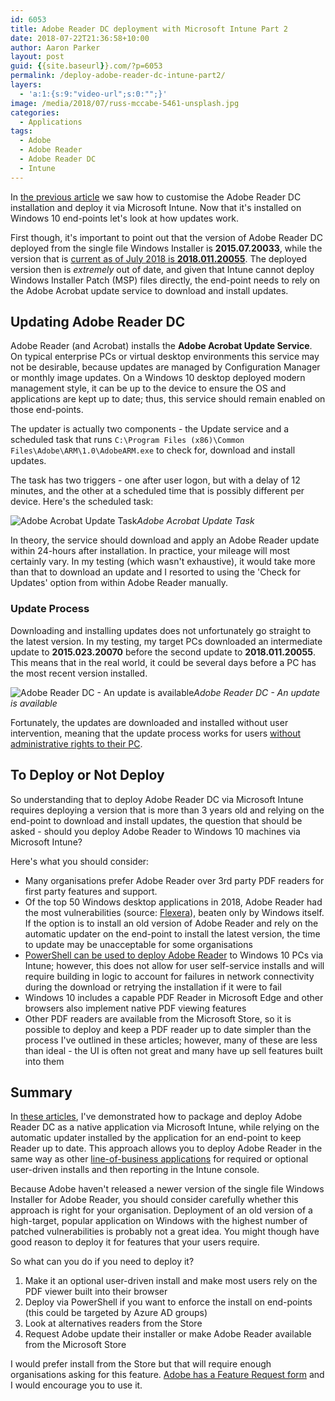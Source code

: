 ```yaml
---
id: 6053
title: Adobe Reader DC deployment with Microsoft Intune Part 2
date: 2018-07-22T21:36:58+10:00
author: Aaron Parker
layout: post
guid: {{site.baseurl}}.com/?p=6053
permalink: /deploy-adobe-reader-dc-intune-part2/
layers:
  - 'a:1:{s:9:"video-url";s:0:"";}'
image: /media/2018/07/russ-mccabe-5461-unsplash.jpg
categories:
  - Applications
tags:
  - Adobe
  - Adobe Reader
  - Adobe Reader DC
  - Intune
---
```

In [the previous article]({{site.baseurl}}/deploy-adobe-reader-dc-microsoft-intune-part1/) we saw how to customise the Adobe Reader DC installation and deploy it via Microsoft Intune. Now that it's installed on Windows 10 end-points let's look at how updates work.

First though, it's important to point out that the version of Adobe Reader DC deployed from the single file Windows Installer is **2015.07.20033**, while the version that is [current as of July 2018 is **2018.011.20055**](https://www.adobe.com/devnet-docs/acrobatetk/tools/ReleaseNotesDC/index.html). The deployed version then is _extremely_ out of date, and given that Intune cannot deploy Windows Installer Patch (MSP) files directly, the end-point needs to rely on the Adobe Acrobat update service to download and install updates.

## Updating Adobe Reader DC

Adobe Reader (and Acrobat) installs the **Adobe Acrobat Update Service**. On typical enterprise PCs or virtual desktop environments this service may not be desirable, because updates are managed by Configuration Manager or monthly image updates. On a Windows 10 desktop deployed modern management style, it can be up to the device to ensure the OS and applications are kept up to date; thus, this service should remain enabled on those end-points.

The updater is actually two components - the Update service and a scheduled task that runs `C:\Program Files (x86)\Common Files\Adobe\ARM\1.0\AdobeARM.exe` to check for, download and install updates.

The task has two triggers - one after user logon, but with a delay of 12 minutes, and the other at a scheduled time that is possibly different per device. Here's the scheduled task:

![Adobe Acrobat Update Task]({{site.baseurl}}/media/2018/07/AdobeReaderDC-UpdateTask.png)*Adobe Acrobat Update Task*

In theory, the service should download and apply an Adobe Reader update within 24-hours after installation. In practice, your mileage will most certainly vary. In my testing (which wasn't exhaustive), it would take more than that to download an update and I resorted to using the 'Check for Updates' option from within Adobe Reader manually. 

### Update Process

Downloading and installing updates does not unfortunately go straight to the latest version. In my testing, my target PCs downloaded an intermediate update to **2015.023.20070** before the second update to **2018.011.20055**. This means that in the real world, it could be several days before a PC has the most recent version installed.

![Adobe Reader DC - An update is available]({{site.baseurl}}/media/2018/07/AdobeReaderDC-1500720033.png)*Adobe Reader DC - An update is available*

Fortunately, the updates are downloaded and installed without user intervention, meaning that the update process works for users [without administrative rights to their PC](https://docs.microsoft.com/en-us/windows/deployment/windows-autopilot/user-driven).

## To Deploy or Not Deploy

So understanding that to deploy Adobe Reader DC via Microsoft Intune requires deploying a version that is more than 3 years old and relying on the end-point to download and install updates, the question that should be asked - should you deploy Adobe Reader to Windows 10 machines via Microsoft Intune?

Here's what you should consider:

  * Many organisations prefer Adobe Reader over 3rd party PDF readers for first party features and support.
  * Of the top 50 Windows desktop applications in 2018, Adobe Reader had the most vulnerabilities (source: [Flexera](https://info.flexerasoftware.com/SVM-WP-Vulnerability-Review-2018-Desktop-Apps)), beaten only by Windows itself. If the option is to install an old version of Adobe Reader and rely on the automatic updater on the end-point to install the latest version, the time to update may be unacceptable for some organisations
  * [PowerShell can be used to deploy Adobe Reader](https://allthingscloud.blog/install-adobe-reader-dc-with-intune-and-powershell/) to Windows 10 PCs via Intune; however, this does not allow for user self-service installs and will require building in logic to account for failures in network connectivity during the download or retrying the installation if it were to fail
  * Windows 10 includes a capable PDF Reader in Microsoft Edge and other browsers also implement native PDF viewing features
  * Other PDF readers are available from the Microsoft Store, so it is possible to deploy and keep a PDF reader up to date simpler than the process I've outlined in these articles; however, many of these are less than ideal - the UI is often not great and many have up sell features built into them

## Summary

In [these articles]({{site.baseurl}}/deploy-adobe-reader-dc-microsoft-intune-part1/), I've demonstrated how to package and deploy Adobe Reader DC as a native application via Microsoft Intune, while relying on the automatic updater installed by the application for an end-point to keep Reader up to date. This approach allows you to deploy Adobe Reader in the same way as other [line-of-business applications](https://docs.microsoft.com/en-us/intune/lob-apps-windows) for required or optional user-driven installs and then reporting in the Intune console.

Because Adobe haven't released a newer version of the single file Windows Installer for Adobe Reader, you should consider carefully whether this approach is right for your organisation. Deployment of an old version of a high-target, popular application on Windows with the highest number of patched vulnerabilities is probably not a great idea. You might though have good reason to deploy it for features that your users require.

So what can you do if you need to deploy it?

  1. Make it an optional user-driven install and make most users rely on the PDF viewer built into their browser
  2. Deploy via PowerShell if you want to enforce the install on end-points (this could be targeted by Azure AD groups)
  3. Look at alternatives readers from the Store
  4. Request Adobe update their installer or make Adobe Reader available from the Microsoft Store

I would prefer install from the Store but that will require enough organisations asking for this feature. [Adobe has a Feature Request form](https://www.adobe.com/products/wishform.html) and I would encourage you to use it.

